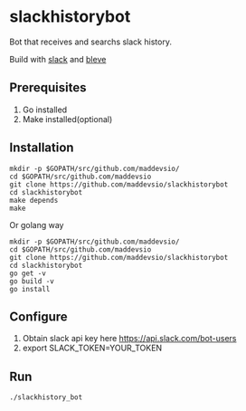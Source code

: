 # slackhistorybot
Bot that receives and searchs slack history.

Build with [slack](https://github.com/nlopes/slack) and [bleve](http://blevesearch.com)


## Prerequisites

1. Go installed
2. Make installed(optional)

## Installation

```
mkdir -p $GOPATH/src/github.com/maddevsio/
cd $GOPATH/src/github.com/maddevsio
git clone https://github.com/maddevsio/slackhistorybot
cd slackhistorybot
make depends
make
```

Or golang way

```
mkdir -p $GOPATH/src/github.com/maddevsio/
cd $GOPATH/src/github.com/maddevsio
git clone https://github.com/maddevsio/slackhistorybot
cd slackhistorybot
go get -v
go build -v
go install
```

## Configure

1. Obtain slack api key here https://api.slack.com/bot-users
2. export SLACK_TOKEN=YOUR_TOKEN

## Run

```
./slackhistory_bot
```
